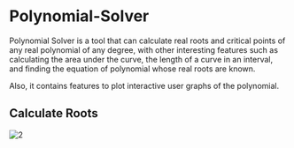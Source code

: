 # Polynomial-Solver

Polynomial Solver is a tool that can calculate real roots and critical points of any real polynomial of any degree, with other interesting features such as calculating the area under the curve, the length of a curve in an interval, and finding the equation of polynomial whose real roots are known.

Also, it contains features to plot interactive user graphs of the polynomial.

## Calculate Roots
![2](https://user-images.githubusercontent.com/55001351/136073041-f294f887-5ae4-4e04-aae5-4d9caa876044.JPG)
